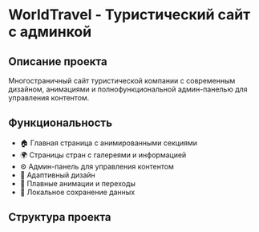 # WorldTravel - Туристический сайт с админкой

## Описание проекта
Многостраничный сайт туристической компании с современным дизайном, анимациями и полнофункциональной админ-панелью для управления контентом.

## Функциональность
- 🏠 Главная страница с анимированными секциями
- 🌍 Страницы стран с галереями и информацией
- ⚙️ Админ-панель для управления контентом
- 📱 Адаптивный дизайн
- 🎨 Плавные анимации и переходы
- 💾 Локальное сохранение данных

## Структура проекта
